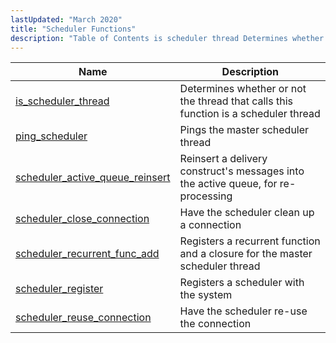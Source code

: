 ```yaml
---
lastUpdated: "March 2020"
title: "Scheduler Functions"
description: "Table of Contents is scheduler thread Determines whether or not the thread that calls this function is a scheduler thread ping scheduler Pings the master scheduler thread scheduler active queue reinsert Reinsert a delivery construct's messages into the active queue for re processing scheduler close connection Have the scheduler clean..."
---
```



| Name                                                                                                                          | Description                                                                         |
|-------------------------------------------------------------------------------------------------------------------------------|-------------------------------------------------------------------------------------|
| [is_scheduler_thread](/momentum/3/3-api/apis-is-scheduler-thread)                         | Determines whether or not the thread that calls this function is a scheduler thread |
| [ping_scheduler](/momentum/3/3-api/apis-ping-scheduler)                                   | Pings the master scheduler thread                                                   |
| [scheduler_active_queue_reinsert](/momentum/3/3-api/apis-scheduler-active-queue-reinsert) | Reinsert a delivery construct's messages into the active queue, for re-processing   |
| [scheduler_close_connection](/momentum/3/3-api/apis-scheduler-close-connection)           | Have the scheduler clean up a connection                                            |
| [scheduler_recurrent_func_add](/momentum/3/3-api/apis-scheduler-recurrent-func-add)       | Registers a recurrent function and a closure for the master scheduler thread        |
| [scheduler_register](/momentum/3/3-api/apis-scheduler-register)                           | Registers a scheduler with the system                                               |
| [scheduler_reuse_connection](/momentum/3/3-api/apis-scheduler-reuse-connection)           | Have the scheduler re-use the connection                                            |
